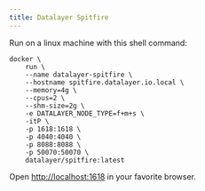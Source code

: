 ```yaml
---
title: Datalayer Spitfire
---
```


Run on a linux machine with this shell command:

```
docker \
    run \
    --name datalayer-spitfire \
    --hostname spitfire.datalayer.io.local \
    --memory=4g \
    --cpus=2 \
    --shm-size=2g \
    -e DATALAYER_NODE_TYPE=f+m+s \
    -itP \
    -p 1618:1618 \
    -p 4040:4040 \
    -p 8088:8088 \
    -p 50070:50070 \
    datalayer/spitfire:latest
```

Open [http://localhost:1618](http://localhost:1618) in your favorite browser.
